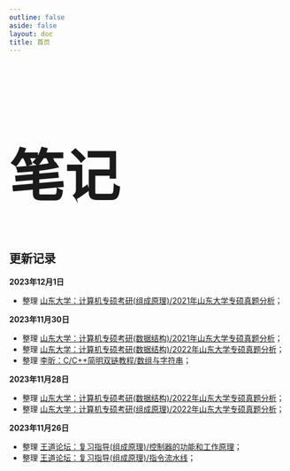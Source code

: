 ```yaml
---
outline: false
aside: false
layout: doc
title: 首页
---
```




<div class="home-title">
<h1  style="font-family: 'Liu Jian Mao Cao'; font-size:100px;">笔记</h1>
</div>


## 更新记录

**2023年12月1日**

- 整理 [山东大学：计算机专硕考研(组成原理)/2021年山东大学专硕真题分析](/Basement/SDU/2021)；


**2023年11月30日**
- 整理 [山东大学：计算机专硕考研(数据结构)/2021年山东大学专硕真题分析](/Program/SDU/2021)；
- 整理 [山东大学：计算机专硕考研(数据结构)/2022年山东大学专硕真题分析](/Program/SDU/2022)；
- 整理 [李昕：C/C++简明双链教程/数组与字符串](/Program/CPP/CPP-with-LIXIN/chapter-5-important)；


**2023年11月28日**
- 整理 [山东大学：计算机专硕考研(数据结构)/2022年山东大学专硕真题分析](/Program/SDU/2022)；
- 整理 [山东大学：计算机专硕考研(组成原理)/2022年山东大学专硕真题分析](/Basement/SDU/2022)；

**2023年11月26日**
- 整理 [王道论坛：复习指导(组成原理)/控制器的功能和工作原理](/Basement/Wang-Dao/chapter-5-4)；
- 整理 [王道论坛：复习指导(组成原理)/指令流水线](/Basement/Wang-Dao/chapter-5-6)；


